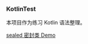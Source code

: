 ### KotlinTest
本项目作为练习 Kotlin 语法整理。

[sealed 密封类 Demo](https://github.com/lvfaqiang/KotlinTest/tree/master/src/com/lvfq/project_1)